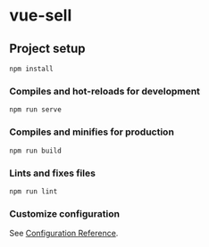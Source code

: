 <!--
 * @Author: your name
 * @Date: 2021-09-01 11:52:03
 * @LastEditTime: 2021-09-02 14:57:01
 * @LastEditors: Please set LastEditors
 * @Description: In User Settings Edit
 * @FilePath: /vue-sell/README.md
-->
# vue-sell

## Project setup
```
npm install
```

### Compiles and hot-reloads for development
```
npm run serve
```

### Compiles and minifies for production
```
npm run build
```

### Lints and fixes files
```
npm run lint
```

### Customize configuration
See [Configuration Reference](https://cli.vuejs.org/config/).
